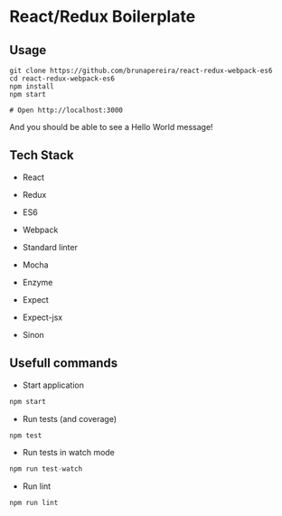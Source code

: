 # React/Redux Boilerplate

## Usage

``` 
git clone https://github.com/brunapereira/react-redux-webpack-es6
cd react-redux-webpack-es6
npm install
npm start

# Open http://localhost:3000
```

And you should be able to see a Hello World message!

## Tech Stack

- React
- Redux
- ES6
- Webpack
- Standard linter

- Mocha
- Enzyme
- Expect
- Expect-jsx
- Sinon

## Usefull commands

- Start application
```js
npm start
```
- Run tests (and coverage) 
```js
npm test
```
- Run tests in watch mode 
```js
npm run test-watch
```
- Run lint 
```js
npm run lint 
```
